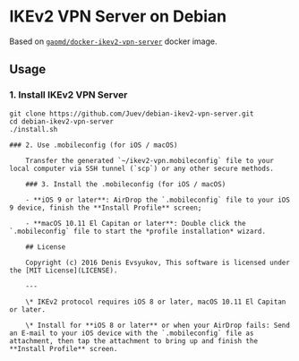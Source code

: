 # IKEv2 VPN Server on Debian

Based on [`gaomd/docker-ikev2-vpn-server`](https://github.com/gaomd/docker-ikev2-vpn-server) docker image.

## Usage

### 1. Install IKEv2 VPN Server

    git clone https://github.com/Juev/debian-ikev2-vpn-server.git
    cd debian-ikev2-vpn-server
    ./install.sh

    ### 2. Use .mobileconfig (for iOS / macOS)

        Transfer the generated `~/ikev2-vpn.mobileconfig` file to your local computer via SSH tunnel (`scp`) or any other secure methods.

        ### 3. Install the .mobileconfig (for iOS / macOS)

        - **iOS 9 or later**: AirDrop the `.mobileconfig` file to your iOS 9 device, finish the **Install Profile** screen;

        - **macOS 10.11 El Capitan or later**: Double click the `.mobileconfig` file to start the *profile installation* wizard.

        ## License

        Copyright (c) 2016 Denis Evsyukov, This software is licensed under the [MIT License](LICENSE).

        ---

        \* IKEv2 protocol requires iOS 8 or later, macOS 10.11 El Capitan or later.

        \* Install for **iOS 8 or later** or when your AirDrop fails: Send an E-mail to your iOS device with the `.mobileconfig` file as attachment, then tap the attachment to bring up and finish the **Install Profile** screen.
